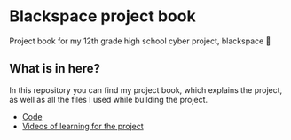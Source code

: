 # Blackspace project book
Project book for my 12th grade high school cyber project, blackspace 🌌

## What is in here?
In this repository you can find my project book, which explains the project, as well as all the files I used while building the project.

- [Code](https://github.com/IdoHirsh0/Blackspace.git)
- [Videos of learning for the project](https://drive.google.com/drive/folders/1-v18DglvWqSaLbt27HRZ5W8qNwRiHOD4?usp=sharing)
